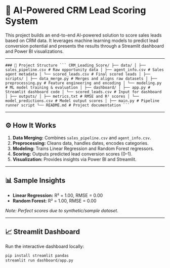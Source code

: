 # 🧠 AI-Powered CRM Lead Scoring System

This project builds an end-to-end AI-powered solution to score sales leads based on CRM data. It leverages machine learning models to predict lead conversion potential and presents the results through a Streamlit dashboard and Power BI visualizations.

---

<pre lang="md"><code>### 📁 Project Structure ``` CRM_Leading_Score/ ├── data/ │ ├── sales_pipeline.csv # Raw opportunity data │ ├── agent_info.csv # Sales agent metadata │ └── scored_leads.csv # Final scored leads │ ├── scripts/ │ ├── data_merge.py # Merges and aligns raw datasets │ ├── preprocessing.py # Feature engineering and encoding │ └── modeling.py # ML model training & evaluation │ ├── dashboard/ │ ├── app.py # Streamlit dashboard code │ └── scored_leads.csv # Input for dashboard │ ├── outputs/ │ ├── metrics.txt # RMSE and R² scores │ └── model_predictions.csv # Model output scores │ ├── main.py # Pipeline runner script └── README.md # Project documentation ``` </code></pre>



---

## ⚙️ How It Works

1. **Data Merging:** Combines `sales_pipeline.csv` and `agent_info.csv`.
2. **Preprocessing:** Cleans data, handles dates, encodes categories.
3. **Modeling:** Trains Linear Regression and Random Forest regressors.
4. **Scoring:** Outputs predicted lead conversion scores (0–1).
5. **Visualization:** Provides insights via Power BI and Streamlit.

---

## 📊 Sample Insights

- **Linear Regression:** R² = 1.00, RMSE = 0.00  
- **Random Forest:** R² = 1.00, RMSE = 0.00

*Note: Perfect scores due to synthetic/sample dataset.*

---

## 📈 Streamlit Dashboard

Run the interactive dashboard locally:

```bash
pip install streamlit pandas
streamlit run dashboard/app.py
